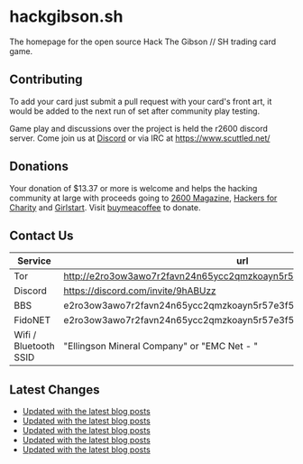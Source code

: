 # hackgibson.sh
The homepage for the open source Hack The Gibson // SH trading card game.


## Contributing

To add your card just submit a pull request with your card's front art, it would be added to the next run of set after community play testing.

Game play and discussions over the project is held the r2600 discord server. Come join us at [Discord](https://discord.com/invite/9hABUzz) or via IRC at https://www.scuttled.net/


## Donations

Your donation of $13.37 or more is welcome and helps the hacking community at large with proceeds going to [2600 Magazine](https://2600.com/), [Hackers for Charity](https://hackersforcharity.org) and [Girlstart](https://girlstart.org).  Visit [buymeacoffee](https://www.buymeacoffee.com/hackgibson.sh) to donate.


## Contact Us

Service | url
-|-
Tor | http://e2ro3ow3awo7r2favn24n65ycc2qmzkoayn5r57e3f56nvjwdcgg32ad.onion
Discord | https://discord.com/invite/9hABUzz
BBS | e2ro3ow3awo7r2favn24n65ycc2qmzkoayn5r57e3f56nvjwdcgg32ad.onion:23
FidoNET | e2ro3ow3awo7r2favn24n65ycc2qmzkoayn5r57e3f56nvjwdcgg32ad.onion:24554
Wifi / Bluetooth SSID | "Ellingson Mineral Company" or "EMC Net - <fidonet address>"

## Latest Changes
<!-- BLOG-POST-LIST:START -->
- [Updated with the latest blog posts](https://github.com/DFW2600/hackgibson.sh/commit/4eaf0578cc35e0d79025c055d5c5da51c2dc8181)
- [Updated with the latest blog posts](https://github.com/DFW2600/hackgibson.sh/commit/12df8a248e38c72a3ce3a156bbe7b9ff50455343)
- [Updated with the latest blog posts](https://github.com/DFW2600/hackgibson.sh/commit/e7603b33a23ced9aa92de0b4cf5ae4b35a3b03e0)
- [Updated with the latest blog posts](https://github.com/DFW2600/hackgibson.sh/commit/0892215aadd85f0f0f771404c9723bfc1644b168)
- [Updated with the latest blog posts](https://github.com/DFW2600/hackgibson.sh/commit/1dbfa0b9c218b4b53944f04d9c4253769993421c)
<!-- BLOG-POST-LIST:END -->
